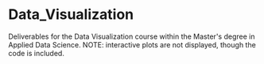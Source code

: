 # Data_Visualization
Deliverables for the Data Visualization course within the Master's degree in Applied Data Science.
NOTE: interactive plots are not displayed, though the code is included.
